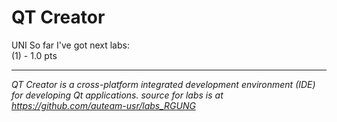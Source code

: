 # QT Creator
UNI
So far I've got next labs: <br>
(1) - 1.0 pts



---
_QT Creator is a cross-platform integrated development environment (IDE) for developing Qt applications.
source for labs is at https://github.com/auteam-usr/labs_RGUNG_
